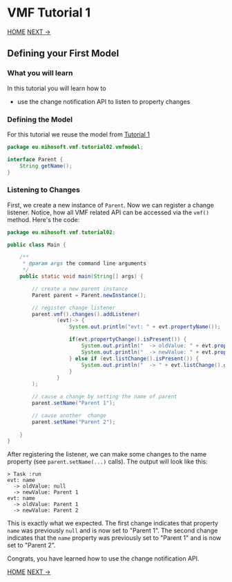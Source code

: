 # VMF Tutorial 1

[HOME](https://github.com/miho/VMF-Tutorials/blob/master/README.md) [NEXT ->](https://github.com/miho/VMF-Tutorials/edit/master/VMF-Tutorial-03/README.md)

## Defining your First Model

### What you will learn

In this tutorial you will learn how to

- use the change notification API to listen to property changes

### Defining the Model

For this tutorial we reuse the model from [Tutorial 1](https://github.com/miho/VMF-Tutorials/edit/master/VMF-Tutorial-01/README.md)

```java
package eu.mihosoft.vmf.tutorial02.vmfmodel;

interface Parent {
    String getName();
}
```

### Listening to Changes

First, we create a new instance of `Parent`. Now we can register a change listener. Notice, how all VMF related API can be accessed via the `vmf()` method. Here's the code:

```java
package eu.mihosoft.vmf.tutorial02;

public class Main {

    /**
     * @param args the command line arguments
     */
    public static void main(String[] args) {

        // create a new parent instance
        Parent parent = Parent.newInstance();

        // register change listener
        parent.vmf().changes().addListener(
                (evt)-> {
                    System.out.println("evt: " + evt.propertyName());

                    if(evt.propertyChange().isPresent()) {
                        System.out.println("  -> oldValue: " + evt.propertyChange().get().oldValue());
                        System.out.println("  -> newValue: " + evt.propertyChange().get().newValue());
                    } else if (evt.listChange().isPresent()) {
                        System.out.println("  -> " + evt.listChange().get().toStringWithDetails());
                    }
                }
        );

        // cause a change by setting the name of parent
        parent.setName("Parent 1");

        // cause another  change
        parent.setName("Parent 2");
        
    }
}
```

After registering the listener, we can make some changes to the name property (see `parent.setName(...)` calls). The output will look like this:

```
> Task :run
evt: name
  -> oldValue: null
  -> newValue: Parent 1
evt: name
  -> oldValue: Parent 1
  -> newValue: Parent 2
```

This is exactly what we expected. The first change indicates that property `name` was previously `null` and is now set to "Parent 1". The second change indicates that the `name` property was previously set to "Parent 1" and is now set to "Parent 2".

Congrats, you have learned how to use the change notification API.

[HOME](https://github.com/miho/VMF-Tutorials/blob/master/README.md) [NEXT ->](https://github.com/miho/VMF-Tutorials/edit/master/VMF-Tutorial-03/README.md)



